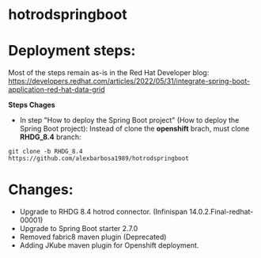 # hotrodspringboot

# Deployment steps:

Most of the steps remain as-is in the Red Hat Developer blog: https://developers.redhat.com/articles/2022/05/31/integrate-spring-boot-application-red-hat-data-grid

**Steps Chages**
- In step "How to deploy the Spring Boot project" (How to deploy the Spring Boot project):
Instead of clone the **openshift** brach, must clone **RHDG_8.4** branch:
~~~
git clone -b RHDG_8.4 https://github.com/alexbarbosa1989/hotrodspringboot
~~~


# Changes:
- Upgrade to RHDG 8.4 hotrod connector. (Infinispan 14.0.2.Final-redhat-00001)
- Upgrade to Spring Boot starter 2.7.0
- Removed fabric8 maven plugin (Deprecated)
- Adding JKube maven plugin for Openshift deployment.
